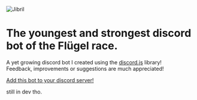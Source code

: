 ![Jibril](https://i.imgur.com/ATJeY4G.jpg)
# The youngest and strongest discord bot of the Flügel race.

A yet growing discord bot I created using the [discord.js](https://github.com/discordjs/discord.js) library! <br>
Feedback, improvements or suggestions are much appreciated!

[Add this bot to your discord server!](https://discordapp.com/oauth2/authorize?client_id=401681744979296256&scope=bot&permissions=8)

still in dev tho.
